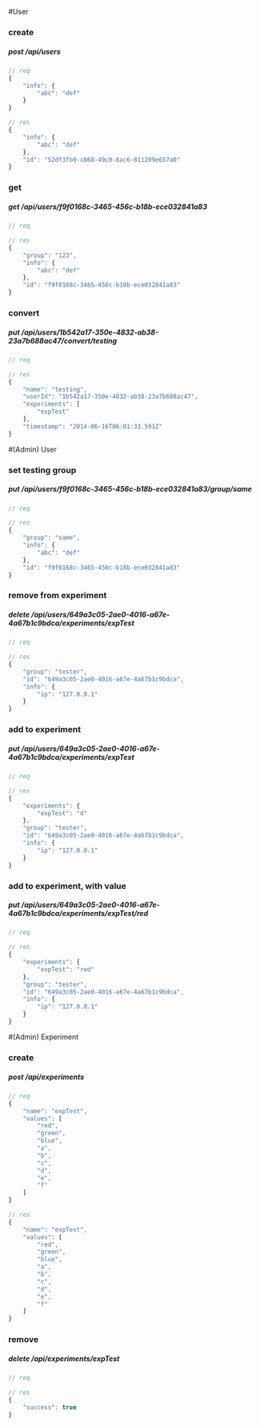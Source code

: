 #User
### create
##### post /api/users
```js
// req
{
    "info": {
        "abc": "def"
    }
}
```
```js
// res
{
    "info": {
        "abc": "def"
    },
    "id": "52df3fb0-c868-49c0-8ac6-811209e657a0"
}
```
### get
##### get /api/users/f9f0168c-3465-456c-b18b-ece032841a83
```js
// req

```
```js
// res
{
    "group": "123",
    "info": {
        "abc": "def"
    },
    "id": "f9f0168c-3465-456c-b18b-ece032841a83"
}
```
### convert
##### put /api/users/1b542a17-350e-4832-ab38-23a7b688ac47/convert/testing
```js
// req

```
```js
// res
{
    "name": "testing",
    "userId": "1b542a17-350e-4832-ab38-23a7b688ac47",
    "experiments": [
        "expTest"
    ],
    "timestamp": "2014-06-16T06:01:33.591Z"
}
```
#(Admin) User
### set testing group
##### put /api/users/f9f0168c-3465-456c-b18b-ece032841a83/group/same
```js
// req

```
```js
// res
{
    "group": "same",
    "info": {
        "abc": "def"
    },
    "id": "f9f0168c-3465-456c-b18b-ece032841a83"
}
```
### remove from experiment
##### delete /api/users/649a3c05-2ae0-4016-a67e-4a67b1c9bdca/experiments/expTest
```js
// req

```
```js
// res
{
    "group": "tester",
    "id": "649a3c05-2ae0-4016-a67e-4a67b1c9bdca",
    "info": {
        "ip": "127.0.0.1"
    }
}
```
### add to experiment
##### put /api/users/649a3c05-2ae0-4016-a67e-4a67b1c9bdca/experiments/expTest
```js
// req

```
```js
// res
{
    "experiments": {
        "expTest": "d"
    },
    "group": "tester",
    "id": "649a3c05-2ae0-4016-a67e-4a67b1c9bdca",
    "info": {
        "ip": "127.0.0.1"
    }
}
```
### add to experiment, with value
##### put /api/users/649a3c05-2ae0-4016-a67e-4a67b1c9bdca/experiments/expTest/red
```js
// req

```
```js
// res
{
    "experiments": {
        "expTest": "red"
    },
    "group": "tester",
    "id": "649a3c05-2ae0-4016-a67e-4a67b1c9bdca",
    "info": {
        "ip": "127.0.0.1"
    }
}
```
#(Admin) Experiment
### create
##### post /api/experiments
```js
// req
{
    "name": "expTest",
    "values": [
        "red",
        "green",
        "blue",
        "a",
        "b",
        "c",
        "d",
        "e",
        "f"
    ]
}
```
```js
// res
{
    "name": "expTest",
    "values": [
        "red",
        "green",
        "blue",
        "a",
        "b",
        "c",
        "d",
        "e",
        "f"
    ]
}
```
### remove
##### delete /api/experiments/expTest
```js
// req

```
```js
// res
{
    "success": true
}
```
